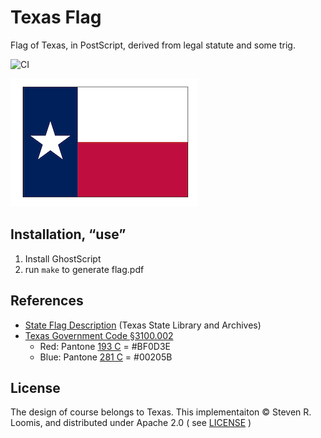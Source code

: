 # Texas Flag

Flag of Texas, in PostScript, derived from legal statute and some trig.

![CI](https://github.com/srl295/txflag/workflows/CI/badge.svg)

![Flag of Texas](./txflag.png)

## Installation, “use”

1. Install GhostScript
2. run `make` to generate flag.pdf

## References

- [State Flag Description](https://www.tsl.texas.gov/ref/abouttx/flagdes.html) (Texas State Library and Archives)
- [Texas Government Code §3100.002](https://statutes.capitol.texas.gov/Docs/GV/htm/GV.3100.htm#3100.001)
  - Red: Pantone [193 C](https://www.pantone.com/color-finder/193-C) = #BF0D3E
  - Blue: Pantone [281 C](https://www.pantone.com/color-finder/281-C) = #00205B

## License

The design of course belongs to Texas.
This implementaiton © Steven R. Loomis, and distributed under Apache 2.0 ( see [LICENSE](./LICENSE) )

